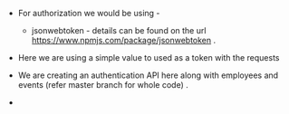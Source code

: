 * For authorization we would be using - 
    * jsonwebtoken - details can be found on the url https://www.npmjs.com/package/jsonwebtoken .

* Here we are using a simple value to used as a token with the requests

* We are creating an authentication API here along with employees and events (refer master branch for whole code) .

* 